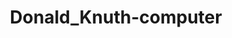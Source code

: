 ﻿---
title: Donald_Knuth-computer
text: 'Οι υπολογισές είναι καλοί στο να ακολουθούν εντολές,αλλά όχι στο να διαβάζουν το μυαλό.'
person: Ντόναλντ_Κνουθ,Επιστήμονας_Πληροφορικής
layout: quote
header: no
show_meta: false
categories:
  - quotes
tags:
  - method
  - Donald_Knuth
---
